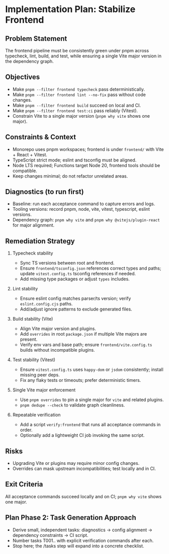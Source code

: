 # Implementation Plan: Stabilize Frontend

## Problem Statement

The frontend pipeline must be consistently green under pnpm across typecheck, lint, build, and test, while ensuring a single Vite major version in the dependency graph.

## Objectives

- Make `pnpm --filter frontend typecheck` pass deterministically.
- Make `pnpm --filter frontend lint --no-fix` pass without code changes.
- Make `pnpm --filter frontend build` succeed on local and CI.
- Make `pnpm --filter frontend test:ci` pass reliably (Vitest).
- Constrain Vite to a single major version (`pnpm why vite` shows one major).

## Constraints & Context

- Monorepo uses pnpm workspaces; frontend is under `frontend/` with Vite + React + Vitest.
- TypeScript strict mode; eslint and tsconfig must be aligned.
- Node LTS required; Functions target Node 20, frontend tools should be compatible.
- Keep changes minimal; do not refactor unrelated areas.

## Diagnostics (to run first)

- Baseline: run each acceptance command to capture errors and logs.
- Tooling versions: record pnpm, node, vite, vitest, typescript, eslint versions.
- Dependency graph: `pnpm why vite` and `pnpm why @vitejs/plugin-react` for major alignment.

## Remediation Strategy

1. Typecheck stability
   - Sync TS versions between root and frontend.
   - Ensure `frontend/tsconfig.json` references correct types and paths; update `vitest.config.ts` tsconfig references if needed.
   - Add missing type packages or adjust `types` includes.

2. Lint stability
   - Ensure eslint config matches parser/ts version; verify `eslint.config.cjs` paths.
   - Add/adjust ignore patterns to exclude generated files.

3. Build stability (Vite)
   - Align Vite major version and plugins.
   - Add `overrides` in root `package.json` if multiple Vite majors are present.
   - Verify env vars and base path; ensure `frontend/vite.config.ts` builds without incompatible plugins.

4. Test stability (Vitest)
   - Ensure `vitest.config.ts` uses `happy-dom` or `jsdom` consistently; install missing peer deps.
   - Fix any flaky tests or timeouts; prefer deterministic timers.

5. Single Vite major enforcement
   - Use `pnpm overrides` to pin a single major for `vite` and related plugins.
   - `pnpm dedupe --check` to validate graph cleanliness.

6. Repeatable verification
   - Add a script `verify:frontend` that runs all acceptance commands in order.
   - Optionally add a lightweight CI job invoking the same script.

## Risks

- Upgrading Vite or plugins may require minor config changes.
- Overrides can mask upstream incompatibilities; test locally and in CI.

## Exit Criteria

All acceptance commands succeed locally and on CI; `pnpm why vite` shows one major.

## Plan Phase 2: Task Generation Approach

- Derive small, independent tasks: diagnostics → config alignment → dependency constraints → CI script.
- Number tasks T001.. with explicit verification commands after each.
- Stop here; the /tasks step will expand into a concrete checklist.
